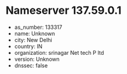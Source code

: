 # Nameserver 137.59.0.1

* as_number: 133317
* name: Unknown
* city: New Delhi
* country: IN
* organization: srinagar Net tech P ltd
* version: Unknown
* dnssec: false
